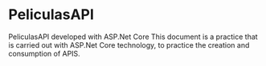 # PeliculasAPI
PeliculasAPI developed with ASP.Net Core
This document is a practice that is carried out with ASP.Net Core technology, to practice the creation and consumption of APIS.

